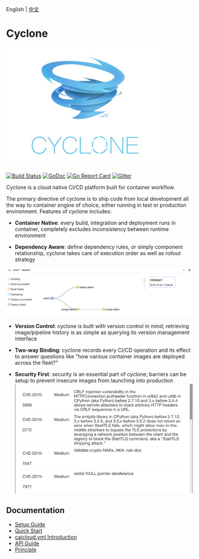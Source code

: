 English | [中文](README_zh-CN.md)
# Cyclone
![logo](docs/logo.jpeg)

[![Build Status](https://travis-ci.org/caicloud/cyclone.svg?branch=master)](https://travis-ci.org/caicloud/cyclone)
[![GoDoc](https://godoc.org/github.com/caicloud/cyclone?status.svg)](https://godoc.org/github.com/caicloud/cyclone)
[![Go Report Card](https://goreportcard.com/badge/github.com/caicloud/cyclone)](https://goreportcard.com/report/github.com/caicloud/cyclone)
[![Gitter](https://badges.gitter.im/caicloud/cyclone.svg)](https://gitter.im/caicloud/cyclone?utm_source=badge&utm_medium=badge&utm_campaign=pr-badge)

Cyclone is a cloud native CI/CD platform built for container workflow.

The primary directive of cyclone is to ship code from local development all the way to container engine of choice, either running in test or production environment. Features of cyclone includes:

- **Container Native**: every build, integration and deployment runs in container, completely excludes inconsistency between runtime environment

- **Dependency Aware**: define dependency rules, or simply component relationship, cyclone takes care of execution order as well as rollout strategy

![dependency](docs/dependency.png)

- **Version Control**: cyclone is built with version control in mind; retrieving image/pipeline history is as simple as querying its version management interface

- **Two-way Binding**: cyclone records every CI/CD operation and its effect to answer questions like "how various container images are deployed across the fleet?"

- **Security First**: security is an essential part of cyclone; barriers can be setup to prevent insecure images from launching into production
![security](docs/security.png)

## Documentation
* [Setup Guide](./docs/setup.md)
* [Quick Start](./docs/quick-start.md)
* [caicloud.yml Introduction](./docs/caicloud-yml-introduction.md)
* [API Guide](http://118.193.142.27:7099/apidocs/)
* [Principle](./docs/principle.md)
